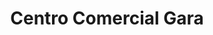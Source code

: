 ---
title: "Centro Comercial Gara"
url: /almoloya-de-juarez/centro-comercial-gara/
shop: comodidad
---